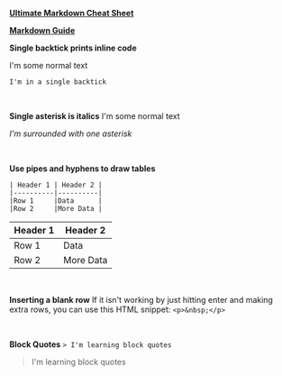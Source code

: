 **[Ultimate Markdown Cheat Sheet](https://github.com/lifeparticle/Markdown-Cheatsheet)**

**[Markdown Guide](https://markdownguide.offshoot.io/basic-syntax/)**

**Single backtick prints inline code**

I'm some normal text

`I'm in a single backtick`

<p>&nbsp;</p>

**Single asterisk is italics**
I'm some normal text

_I'm surrounded with one asterisk_

<p>&nbsp;</p>

**Use pipes and hyphens to draw tables**

```
| Header 1 | Header 2 |
|----------|----------|
|Row 1     |Data      |
|Row 2     |More Data |

```

| Header 1 | Header 2  |
| -------- | --------- |
| Row 1    | Data      |
| Row 2    | More Data |

<p>&nbsp;</p>


**Inserting a blank row**
If it isn't working by just hitting enter and making extra rows, you can use this HTML snippet: 
`<p>&nbsp;</p>`

<p>&nbsp;</p>


**Block Quotes**
`> I'm learning block quotes` 
> I'm learning block quotes